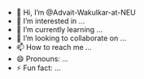 - 👋 Hi, I’m @Advait-Wakulkar-at-NEU
- 👀 I’m interested in ...
- 🌱 I’m currently learning ...
- 💞️ I’m looking to collaborate on ...
- 📫 How to reach me ...
- 😄 Pronouns: ...
- ⚡ Fun fact: ...

<!---
Advait-Wakulkar-at-NEU/Advait-Wakulkar-at-NEU is a ✨ special ✨ repository because its `README.md` (this file) appears on your GitHub profile.
You can click the Preview link to take a look at your changes.
--->
